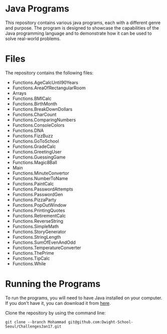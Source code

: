 # Java Programs
This repository contains various java programs, each with a different genre and purpose. The program is designed to showcase the capabilities of the Java programming language and to demonstrate how it can be used to solve real-world problems.

# Files
The repository contains the following files:

* Functions.AgeCalcUntil90Years
* Functions.AreaOfRectangularRoom
* Arrays
* Functions.BMICalc
* Functions.BirthMonth
* Functions.BreakDownDollars
* Functions.CharCount
* Functions.ComparingNumbers
* Functions.ConsoleColors
* Functions.DNA
* Functions.FizzBuzz
* Functions.GoToSchool
* Functions.GradeCalc
* Functions.GreetingUser
* Functions.GuessingGame
* Functions.Magic8Ball
* Main
* Functions.MinuteConvertor
* Functions.NumberToName
* Functions.PaintCalc
* Functions.PasswordAttempts
* Functions.PasswordGen
* Functions.PizzaParty
* Functions.PopOutWindow
* Functions.PrintingQuotes
* Functions.RetirementCalc
* Functions.ReverseString
* Functions.SimpleMath
* Functions.StoryGenerator
* Functions.StringLength
* Functions.SumOfEvenAndOdd
* Functions.TemperatureConverter
* Functions.ThePrime
* Functions.TipCalc
* Functions.While

# Running the Programs
To run the programs, you will need to have Java installed on your computer. If you don't have it, you can download it from [here](https://www.com/en/download/).

Clone the repository by using the command line: 
                
    git clone --branch Mohammad git@github.com:Dwight-School-Seoul/ChallengesJan17.git




